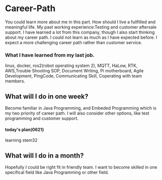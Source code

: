 # Career-Path
You could learn more about me in this part. How should I live a fullfilled and meaningful life.
My past working experience:Testing and customer aftersale support. I have learned a lot from this company, though I also start thinking about my career path. I could not learn as much as I have expected before. I expect a more challenging career path rather than customer service.
### What I have learned from my last job.
linux, docker, ros2(robot operating system 2), MQTT, HaLow, RTK, AWS,Trouble Shooting SOP, Document Writing, Pi motherboard, Agile Development, PingCode, Communicating Skill, Coperating with team members.

## What will I do in one week?
Become familiar in Java Programming, and Embeded Programming which is my two priority of career path. I will also consider other options, like test programming and customer support.
#### today's plan(0621)
 learning stem32

## What will I do in a month?
Hopefully I could be right fit in friendly team. I want to become skilled in one specifical field like Java Programming or other field.

